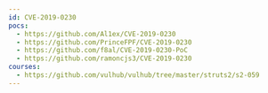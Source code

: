 ```yaml
---
id: CVE-2019-0230
pocs:
  - https://github.com/Al1ex/CVE-2019-0230
  - https://github.com/PrinceFPF/CVE-2019-0230
  - https://github.com/f8al/CVE-2019-0230-PoC
  - https://github.com/ramoncjs3/CVE-2019-0230
courses:
  - https://github.com/vulhub/vulhub/tree/master/struts2/s2-059
---
```

